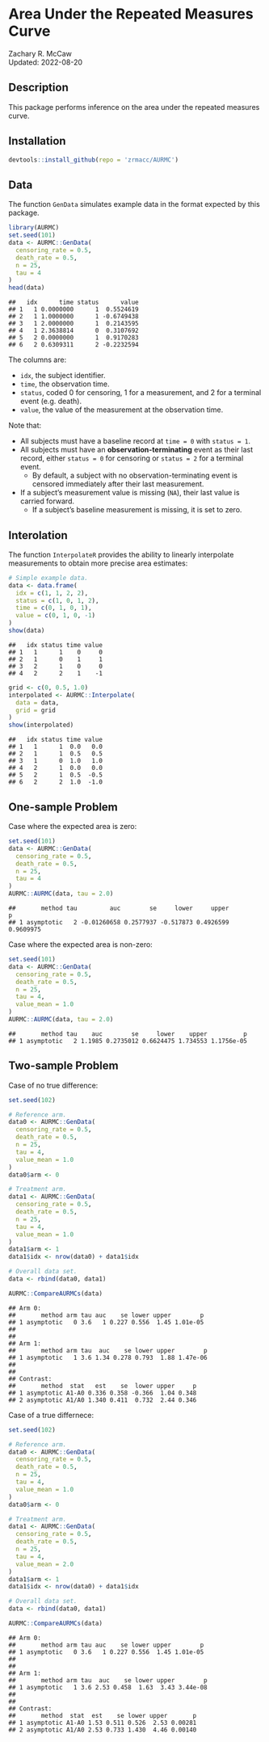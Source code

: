 # Area Under the Repeated Measures Curve

Zachary R. McCaw <br> Updated: 2022-08-20

## Description

This package performs inference on the area under the repeated measures
curve.

## Installation

``` r
devtools::install_github(repo = 'zrmacc/AURMC')
```

## Data

The function `GenData` simulates example data in the format expected by
this package.

``` r
library(AURMC)
set.seed(101)
data <- AURMC::GenData(
  censoring_rate = 0.5,
  death_rate = 0.5,
  n = 25,
  tau = 4
)
head(data)
```

    ##   idx      time status      value
    ## 1   1 0.0000000      1  0.5524619
    ## 2   1 1.0000000      1 -0.6749438
    ## 3   1 2.0000000      1  0.2143595
    ## 4   1 2.3638814      0  0.3107692
    ## 5   2 0.0000000      1  0.9170283
    ## 6   2 0.6309311      2 -0.2232594

The columns are:

-   `idx`, the subject identifier.
-   `time`, the observation time.
-   `status`, coded 0 for censoring, 1 for a measurement, and 2 for a
    terminal event (e.g. death).
-   `value`, the value of the measurement at the observation time.

Note that:

-   All subjects must have a baseline record at `time = 0` with
    `status = 1`.
-   All subjects must have an **observation-terminating** event as their
    last record, either `status = 0` for censoring or `status = 2` for a
    terminal event.
    -   By default, a subject with no observation-terminating event is
        censored immediately after their last measurement.
-   If a subject’s measurement value is missing (`NA`), their last value
    is carried forward.
    -   If a subject’s baseline measurement is missing, it is set to
        zero.

## Interolation

The function `InterpolateR` provides the ability to linearly interpolate
measurements to obtain more precise area estimates:

``` r
# Simple example data.
data <- data.frame(
  idx = c(1, 1, 2, 2),
  status = c(1, 0, 1, 2),
  time = c(0, 1, 0, 1),
  value = c(0, 1, 0, -1)
)
show(data)
```

    ##   idx status time value
    ## 1   1      1    0     0
    ## 2   1      0    1     1
    ## 3   2      1    0     0
    ## 4   2      2    1    -1

``` r
grid <- c(0, 0.5, 1.0)
interpolated <- AURMC::Interpolate(
  data = data,
  grid = grid
)
show(interpolated)
```

    ##   idx status time value
    ## 1   1      1  0.0   0.0
    ## 2   1      1  0.5   0.5
    ## 3   1      0  1.0   1.0
    ## 4   2      1  0.0   0.0
    ## 5   2      1  0.5  -0.5
    ## 6   2      2  1.0  -1.0

## One-sample Problem

Case where the expected area is zero:

``` r
set.seed(101)
data <- AURMC::GenData(
  censoring_rate = 0.5,
  death_rate = 0.5,
  n = 25,
  tau = 4
)
AURMC::AURMC(data, tau = 2.0)
```

    ##       method tau         auc        se     lower     upper         p
    ## 1 asymptotic   2 -0.01260658 0.2577937 -0.517873 0.4926599 0.9609975

Case where the expected area is non-zero:

``` r
set.seed(101)
data <- AURMC::GenData(
  censoring_rate = 0.5,
  death_rate = 0.5,
  n = 25,
  tau = 4,
  value_mean = 1.0
)
AURMC::AURMC(data, tau = 2.0)
```

    ##       method tau    auc        se     lower    upper          p
    ## 1 asymptotic   2 1.1985 0.2735012 0.6624475 1.734553 1.1756e-05

## Two-sample Problem

Case of no true difference:

``` r
set.seed(102)

# Reference arm.
data0 <- AURMC::GenData(
  censoring_rate = 0.5,
  death_rate = 0.5,
  n = 25,
  tau = 4,
  value_mean = 1.0
)
data0$arm <- 0

# Treatment arm.
data1 <- AURMC::GenData(
  censoring_rate = 0.5,
  death_rate = 0.5,
  n = 25,
  tau = 4,
  value_mean = 1.0
)
data1$arm <- 1
data1$idx <- nrow(data0) + data1$idx

# Overall data set.
data <- rbind(data0, data1)

AURMC::CompareAURMCs(data)
```

    ## Arm 0:
    ##       method arm tau auc    se lower upper        p
    ## 1 asymptotic   0 3.6   1 0.227 0.556  1.45 1.01e-05
    ## 
    ## 
    ## Arm 1:
    ##       method arm tau  auc    se lower upper        p
    ## 1 asymptotic   1 3.6 1.34 0.278 0.793  1.88 1.47e-06
    ## 
    ## 
    ## Contrast:
    ##       method  stat   est    se  lower upper     p
    ## 1 asymptotic A1-A0 0.336 0.358 -0.366  1.04 0.348
    ## 2 asymptotic A1/A0 1.340 0.411  0.732  2.44 0.346

Case of a true differnece:

``` r
set.seed(102)

# Reference arm.
data0 <- AURMC::GenData(
  censoring_rate = 0.5,
  death_rate = 0.5,
  n = 25,
  tau = 4,
  value_mean = 1.0
)
data0$arm <- 0

# Treatment arm.
data1 <- AURMC::GenData(
  censoring_rate = 0.5,
  death_rate = 0.5,
  n = 25,
  tau = 4,
  value_mean = 2.0
)
data1$arm <- 1
data1$idx <- nrow(data0) + data1$idx

# Overall data set.
data <- rbind(data0, data1)

AURMC::CompareAURMCs(data)
```

    ## Arm 0:
    ##       method arm tau auc    se lower upper        p
    ## 1 asymptotic   0 3.6   1 0.227 0.556  1.45 1.01e-05
    ## 
    ## 
    ## Arm 1:
    ##       method arm tau  auc    se lower upper        p
    ## 1 asymptotic   1 3.6 2.53 0.458  1.63  3.43 3.44e-08
    ## 
    ## 
    ## Contrast:
    ##       method  stat  est    se lower upper       p
    ## 1 asymptotic A1-A0 1.53 0.511 0.526  2.53 0.00281
    ## 2 asymptotic A1/A0 2.53 0.733 1.430  4.46 0.00140
